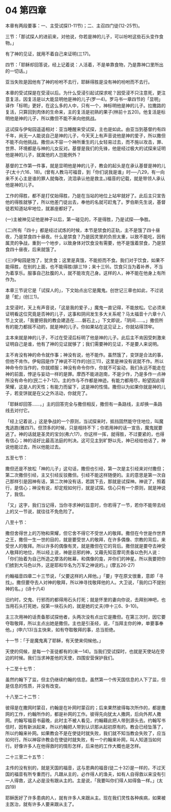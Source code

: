 # 04 第四章


本章有两段要事：一、主受试探(1-11节)；二、主召四门徒(12-25节)。

三节：「那试探人的进前来，对他说，你若是神的儿子，可以吩咐这些石头变作食物。」

有了神的见证，就用不着自己来证明(三17)。

四节：「耶稣却回答说，经上记着说：人活着，不是单靠食物，乃是靠神口里所出的一切话。」

亚当失败是因他有了神的吩咐不去行，耶稣得胜是没有神的吩咐而不去行。

本章的受试探是在受浸以后。为什么受浸引起试探求呢？因受浸不只注意死，更注意复活，因复活是以大能显明他是神的儿子(罗一4)。罗马书一章四节的「显明」译作「标明」更好，在这么多的人中，只有一个，神标明他是神的儿子。拉撒路的复活，只算回到肉体的生命来，主的复活是初熟的果子(林前十五20)。他复活是标明他是神的儿子，所以撒但不能不来向他挑战。

这试探与伊甸园遥遥相对：亚当睡醒来受试探，主也是如此。由亚当到基督约有四千年，尚无一人能说自己是神的儿子，今天天上有声音说他是神的爱子，所以撒但不能不向他挑战。撒但从不容一个神所重生的儿女轻易过去，而不施以攻击，罪、世界、环境都是与神的儿女反对。基督是我们的先锋，他是经过极大的试探来证明他是神的儿子，就属他的人岂能例外？

基督的工作第一件事，就是显明他是神的儿子，教会的起头是在承认基督是神的儿子(太十六16、18)。(曾有人教马可福音，到「你们说我是谁」时──八29，有一向来不关心主是谁的罪人就侮改，流泪承认他是救主。)福音的记载，就是带领人承认他是神的儿子。

工作的得胜，都不是打仗始得胜，乃是在当站的地位上站牢就好了。此后主只宣告他的得胜就够了，所以他差门徒出去，奉他的名就可赶鬼了。罗伯斯先生说，基督徒若知道站牢地位，就甚座都好了。

(一)主被神见证他是神子以后，第一碰见的，不是得胜，乃是试探──争胜。

(二)所有「四十」都是经过试炼的时候，本节是禁食的正轨，主不是饿了四十昼夜，乃是禁食四十昼夜。什么是禁食？乃是因灵里的负担太重，以致不能吃，因有属灵的争战，重到一个地步，以致身体对饮食没有需要，他不是饿着禁食，乃是禁食四十昼夜，后来就饿了。

(三)伊甸园是饱了，犹贪食；这里是真饿，不能拒而不食。我们对于饮食，如果不能得胜，在别的上面，也不能得胜(腓三19；来十三9)。饮食只当为着补养，不当为着享乐。服事自己肚腹的人，就不能攻克己身。这样的人，神不能在他身上有所作为。

本章三节说它是「试探人的」，下文始点出它是魔鬼。创世记三章也如此，不过说是「蛇」(创三1)。

主受浸时，天上有声音说，「这是我的爱子，」魔鬼一直记得，不能放松。它必须来证明看这位究竟是否神的儿子，这事和阴间发生多大关系呢？马太福音十六章十八节上文说，「我要把我的教会建造在……磐石上，」下文即说，「阴间……。」撒但所有的能力都摇不动的，就是神的儿子。你如果站在这见证上，你就站得顶牢。

主本来就是神的儿子，不过在受浸后标明了他是神的儿子。此后主不肯因受刺激来证明自己是谁，他有了神的见证就够了；我们需要神的见证，不是要人来说明。

主不肯没有神的命令就作事；神没有说，他不能作。虽然饿了，变饼是合法的事，但他不肯作。伊甸园是作了神说不可作的(创三11)，这里是神没有说就不作。所以神命令你当作的，你就顺服；神没有命令你作，你就不可妄动，我们永远不能走在神的前面，悖逆与妄动一样的是罪。摩西不能进迦南，不是少作，乃是多作一点神所没有命令的(民二十7-12)。主的作与不作都是神迹。有能力都用尽，盼望因此得荣耀，这是人的天性；有能力而留下，这是神的性情。撒但以为如果你就是神的儿子，若变饼就是在父之外活动，你就完了。

「耶稣却回答……，」主的回答完全与撒但相反，撒但有一条路线，主却换一条路线去对付它。

「经上记着说，」这是争战的一个原则，当试探来时，抵挡固然能守住地位，叫魔鬼逃跑(雅四7)。但顶多的时候，只是相持不下；你若用神的话一宣告，魔鬼就要逃了。神的话就是圣灵的宝剑(弗六17)，你这样一挥，就得胜，不过要紧的，也得有信心；神的话好比最高法庭的判决。这可见主到旷野以先，神已经给他话了，神说他能过去，所以他能过去。

五至七节：

撒但还是不放松「神的儿子」这句话，撒但也引经，第一次是主引经来对付撒但；第二次撒但引经，主又引经反驳撒但。引经不能这样随便的。主的意思是第一次自己那样引是因神有话，第二次神没有话，若跳下去，那就是试探神。神说了，照着行，是信心；神没有说，却定规如何行，就是试探。信心只有一个原则，就是神说了，我信。

「又」这字，我们当记得，当你寻求神的旨意时，你若得了一节，若你不能带去经上的又一节说，就往往不免危险了。

八至十节：

撒但舍得世上的万物和荣耀，但它舍不得它不受世人的敬拜。撒但在今世是作世界之王，撒但一生一世的目的，就是要受世人的敬拜，在许多偶像、宗教的背后，来受世人的敬拜。所以许多的偶像有灵，就是撒但在它的背后。撒但就是要夺去神受人敬拜的地位，所以经上说，神是忌邪的神，又藉先知亚摩司责备以色列人说：「你们抬着为自己所造之摩洛的帐幕，和偶像的龛，并你们的神星。所以我要把你们掳到大马色以外，这是耶和华名为万军之神说的。」(摩五26-27)

约翰福音四章二十三节说，「父要这样的人拜他。」「要」字在原文很重，意即「寻找」。撒但要夺去人对神的敬拜，所以神寻找敬拜他的人。大卫说，「我的口不提别神的名。」(诗十六4)

旧约时，交鬼、行邪而的都得用石头打死；就是怀里的妻向你说，去拜别神吧，也当用石头打死她，投第一块石头的，就是她的丈夫(申十三6、9-10)。

主三次用神的话责备那试探他者，头两次没有点出它是撒但。在第三次时，因它要夺取敬拜，所以主点出她是撒但。主也是引圣经，说，「当拜主你的神，单要事奉他。」(申六13)当主快来，如有夺取敬拜的事，总当拒绝。

十一节：「于是魔鬼离了耶稣，有天使来伺候他。」

天使的伺候，是每一个圣徒都有的(来一14)。当我们受试探时，也就是天使站在旁边的时候。我们当求神差他的天使，四围安营保护我们。

十二至十七节：

虽然约翰下了监，但主仍继续约翰的信息。虽然第一个传天国信息的人下了监，但是信息的性质，并没有改变。

十八至二十二节：

彼得是在撒网时蒙召，约翰是在补网时蒙召的；后来果然彼得每次所作的，都是撒网的工作，约翰所作的，都是补网的工作。彼得先向犹太人撒网，后向外邦人撒网。约翰写福音书最晚，此时主不被人看见，约翰藉此把人带到源头去。约翰写书信时，因有新派起来，所以约翰把人带到认识那从起初原有的。教会已经坠落了，所以约翰来补网。如果教会不是在使徒时就失败，我们就不知当教会失败了，应当如何行。所以神容许教会在使徒时就失败，有一个约翰来补网，叫人知道当如何行。好像许多人在他得救时的情形怎样，后来他的工作大概也是怎样。

二十三至二十五节：

主传的没有别的，就是天国的福音，这与恩典的福音(徒二十32)是一样的，不过天国的福音有所专重而行。凡跟从主的，必作得人的渔夫，如有人自得救以来没有引一人得救，这人必是没有跟从主的。主是说，「我要叫你们得人如得鱼一样。」(太四19)

耶稣医好了许多患病的人，就有许多人来跟从主。现在我们灵性各种疾病，如果被主医治，就有许多人要来跟从主了。


